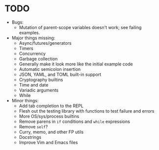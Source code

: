 # TODO

* Bugs:
    * Mutation of parent-scope variables doesn't work; see failing examples.
* Major things missing:
    * Async/futures/generators
    * Timers
    * Concurrency
    * Garbage collection
    * Generally make it look more like the initial example code
    * Automatic semicolon insertion
    * JSON, YAML, and TOML built-in support
    * Cryptography builtins
    * Time and date
    * Variadic arguments
    * While
* Minor things:
    * Add tab completion to the REPL
    * Flesh out the testing library with functions to test failure and errors
    * More OS/sys/process builtins
    * Remove parens in `if` conditions and `while` expressions
    * Remove `self`?
    * Curry, memo, and other FP utils
    * Docstrings
    * Improve Vim and Emacs files
